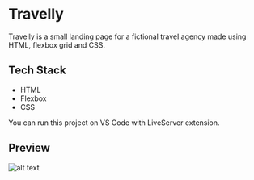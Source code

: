 # Travelly

Travelly is a small landing page for a fictional travel agency made using HTML, flexbox grid and CSS.

## Tech Stack 
- HTML
- Flexbox
- CSS

You can run this project on VS Code with LiveServer extension.

## Preview
![alt text](img/screenshot.jpg)
